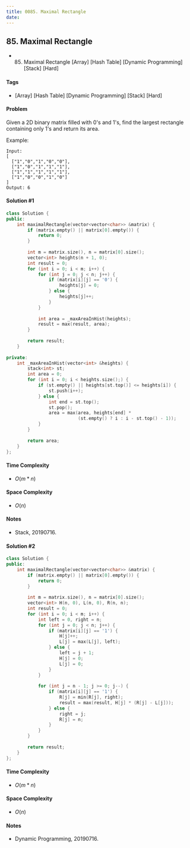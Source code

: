 ```yaml
---
title: 0085. Maximal Rectangle
date: 
---
```


## 85. Maximal Rectangle
- 85. Maximal Rectangle [Array] [Hash Table] [Dynamic Programming] [Stack] [Hard]

#### Tags
- [Array] [Hash Table] [Dynamic Programming] [Stack] [Hard]

#### Problem
Given a 2D binary matrix filled with 0's and 1's, find the largest rectangle containing only 1's and return its area.

Example:

    Input:
    [
      ["1","0","1","0","0"],
      ["1","0","1","1","1"],
      ["1","1","1","1","1"],
      ["1","0","0","1","0"]
    ]
    Output: 6

#### Solution #1
``` C++
class Solution {
public:
    int maximalRectangle(vector<vector<char>> &matrix) {
        if (matrix.empty() || matrix[0].empty()) {
            return 0;
        }
        
        int m = matrix.size(), n = matrix[0].size();
        vector<int> heights(n + 1, 0);
        int result = 0;
        for (int i = 0; i < m; i++) {
            for (int j = 0; j < n; j++) {
                if (matrix[i][j] == '0') {
                    heights[j] = 0;
                } else {
                    heights[j]++;
                }
            }
            
            int area = _maxAreaInHist(heights);
            result = max(result, area);
        }
        
        return result;
    }
    
private:
    int _maxAreaInHist(vector<int> &heights) {
        stack<int> st;
        int area = 0;
        for (int i = 0; i < heights.size();) {
            if (st.empty() || heights[st.top()] <= heights[i]) {
                st.push(i++);
            } else {
                int end = st.top();
                st.pop();
                area = max(area, heights[end] * 
                           (st.empty() ? i : i - st.top() - 1));
            }
        }
        
        return area;
    }
};
```

#### Time Complexity
- $O(m*n)$

#### Space Complexity
- $O(n)$

#### Notes
- Stack, 20190716.

#### Solution #2
``` C++
class Solution {
public:
    int maximalRectangle(vector<vector<char>> &matrix) {
        if (matrix.empty() || matrix[0].empty()) {
            return 0;
        }
        
        int m = matrix.size(), n = matrix[0].size();
        vector<int> H(n, 0), L(n, 0), R(n, n);
        int result = 0;
        for (int i = 0; i < m; i++) {
            int left = 0, right = n;
            for (int j = 0; j < n; j++) {
                if (matrix[i][j] == '1') {
                    H[j]++;
                    L[j] = max(L[j], left);
                } else {
                    left = j + 1;
                    H[j] = 0;
                    L[j] = 0;
                }
            }
            
            for (int j = n - 1; j >= 0; j--) {
                if (matrix[i][j] == '1') {
                    R[j] = min(R[j], right);
                    result = max(result, H[j] * (R[j] - L[j]));
                } else {
                    right = j;
                    R[j] = n;
                }
            }
        }
        
        return result;
    }
};
```

#### Time Complexity
- $O(m*n)$

#### Space Complexity
- $O(n)$

#### Notes
- Dynamic Programming, 20190716.
